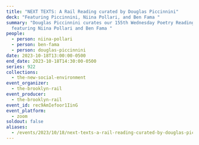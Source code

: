 ```yaml
---
title: "NEXT TEXTS: A Rail Reading curated by Douglas Piccinnini"
deck: "Featuring Piccinnini, Niina Pollari, and Ben Fama "
summary: "Douglas Piccinnini curates our 155th Wednesday Poetry Reading
  featuring Niina Pollari and Ben Fama "
people:
  - person: niina-pollari
  - person: ben-fama
  - person: douglas-piccinnini
date: 2023-10-18T13:00:00-0500
end_date: 2023-10-18T14:30:00-0500
series: 922
collections:
  - the-new-social-environment
event_organizer:
  - the-brooklyn-rail
event_producer:
  - the-brooklyn-rail
event_id: rec9AmIefoor1IinG
event_platform:
  - zoom
soldout: false
aliases:
  - /events/2023/10/18/next-texts-a-rail-reading-curated-by-douglas-piccinini/
---
```

